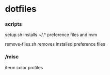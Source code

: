 # dotfiles

### scripts

setup.sh installs ~/.* preference files and nvm

remove-files.sh removes installed preference files

### /misc

iterm color profiles